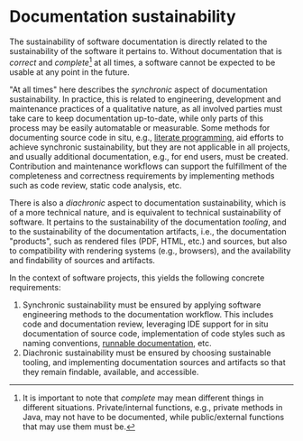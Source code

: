 # Documentation sustainability

The sustainability of software documentation is directly related to the
sustainability of the software it pertains to. Without documentation that is 
*correct* and *complete*[^1] at all times, a software cannot be expected to be
usable at any point in the future. 

"At all times" here describes the *synchronic* aspect of documentation 
sustainability. In practice, this is related to engineering, development and
maintenance practices of a qualitative nature, as all involved parties must take
care to keep documentation up-to-date, while only parts of this process may be
easily automatable or measurable. Some methods for documenting source code in 
situ, e.g., 
[literate programming](https://en.wikipedia.org/wiki/Literate_programming), aid
efforts to achieve synchronic sustainability, but they are not applicable in all
projects, and usually additional documentation, e.g., for end users, must be
created. Contribution and maintenance workflows can support the fulfillment of
the completeness and correctness requirements by implementing methods such as
code review, static code analysis, etc.

There is also a *diachronic* aspect to documentation sustainability, which is of
a more technical nature, and is equivalent to technical sustainability of 
software. It pertains to the sustainability of the documentation *tooling*, and
to the sustainability of the documentation artifacts, i.e., the documentation
"products", such as rendered files (PDF, HTML, etc.) and sources, but also to
compatibility with rendering systems (e.g., browsers), and the availability and 
findability of sources and artifacts.

In the context of software projects, this yields the following concrete
requirements:

1. Synchronic sustainability must be ensured by applying software engineering
methods to the documentation workflow. This includes code and 
documentation review, leveraging IDE support for in situ documentation of source 
code, implementation of code styles such as naming conventions, [runnable 
documentation](https://githubengineering.com/runnable-documentation/), etc.
2. Diachronic sustainability must be ensured by choosing sustainable tooling,
and implementing documentation sources and artifacts so that they remain
findable, available, and accessible.

[^1]: It is important to note that *complete* may mean different things in
different situations. Private/internal functions, e.g., private methods in Java,
may not have to be documented, while public/external functions that may use them
must be.